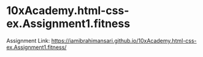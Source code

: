 # 10xAcademy.html-css-ex.Assignment1.fitness
Assignment Link: https://iamibrahimansari.github.io/10xAcademy.html-css-ex.Assignment1.fitness/
